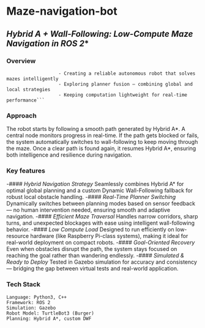 # **Maze-navigation-bot**
## **Hybrid A* + Wall-Following: Low-Compute Maze Navigation in ROS 2**

### **Overview**
```This project is my submission for the ROS Navigator challenge.Maze navigation is a foundational challenge in robotics that tests real-time planning, path execution, and local decision-making under uncertainty. This project was built with a focus on:
                   - Creating a reliable autonomous robot that solves mazes intelligently
                   - Exploring planner fusion — combining global and local strategies
                   - Keeping computation lightweight for real-time performance```
```

### **Approach**
The robot starts by following a smooth path generated by Hybrid A*. A central node monitors progress in real-time. If the path gets blocked or fails, the system automatically switches to wall-following to keep moving through the maze. Once a clear path is found again, it resumes Hybrid A*, ensuring both intelligence and resilience during navigation.


### **Key features**

-#### *Hybrid Navigation Strategy*
 Seamlessly combines Hybrid A* for optimal global planning and a custom Dynamic Wall-Following fallback for robust local obstacle handling.
-#### *Real-Time Planner Switching*
 Dynamically switches between planning modes based on sensor feedback — no human intervention needed, ensuring smooth and adaptive navigation.
-#### *Efficient Maze Traversal*
 Handles narrow corridors, sharp turns, and unexpected blockages with ease using intelligent wall-following behavior.
-#### *Low Compute Load*
 Designed to run efficiently on low-resource hardware (like Raspberry Pi-class systems), making it ideal for real-world deployment on compact robots.
-#### *Goal-Oriented Recovery*
 Even when obstacles disrupt the path, the system stays focused on reaching the goal rather than wandering endlessly.
-#### *Simulated & Ready to Deploy*
 Tested in Gazebo simulation for accuracy and consistency — bridging the gap between virtual tests and real-world application.

### **Tech Stack**
```
Language: Python3, C++
Framework: ROS 2
Simulation: Gazebo
Robot Model: TurtleBot3 (Burger)
Planning: Hybrid A*, custom DWF
```








